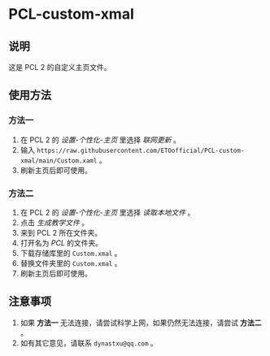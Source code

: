 # PCL-custom-xmal
## 说明
这是 PCL 2 的自定义主页文件。
## 使用方法
### 方法一
1. 在 PCL 2 的 *设置-个性化-主页* 里选择 *联网更新* 。
2. 输入 `https://raw.githubusercontent.com/ETOofficial/PCL-custom-xmal/main/Custom.xaml` 。
3. 刷新主页后即可使用。
### 方法二
1. 在 PCL 2 的 *设置-个性化-主页* 里选择 *读取本地文件* 。
2. 点击 *生成教学文件* 。
3. 来到 PCL 2 所在文件夹。
4. 打开名为 *PCL* 的文件夹。
5. 下载存储库里的 `Custom.xmal` 。
6. 替换文件夹里的 `Custom.xmal` 。
7. 刷新主页后即可使用。
## 注意事项
1. 如果 **方法一** 无法连接，请尝试科学上网，如果仍然无法连接，请尝试 **方法二** 。
2. 如有其它意见，请联系 `dynastxu@qq.com` 。
